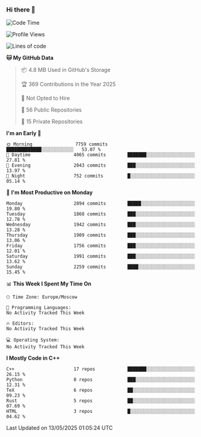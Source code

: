 ### Hi there 👋

<!--
**SemenMartynov/SemenMartynov** is a ✨ _special_ ✨ repository because its `README.md` (this file) appears on your GitHub profile.

Here are some ideas to get you started:

- 🔭 I’m currently working on ...
- 🌱 I’m currently learning ...
- 👯 I’m looking to collaborate on ...
- 🤔 I’m looking for help with ...
- 💬 Ask me about ...
- 📫 How to reach me: ...
- 😄 Pronouns: ...
- ⚡ Fun fact: ...
-->

<!--START_SECTION:waka-->
![Code Time](http://img.shields.io/badge/Code%20Time-0%20secs-blue)

![Profile Views](http://img.shields.io/badge/Profile%20Views-1-blue)

![Lines of code](https://img.shields.io/badge/From%20Hello%20World%20I%27ve%20Written-7.7%20million%20lines%20of%20code-blue)

**🐱 My GitHub Data** 

> 📦 4.8 MB Used in GitHub's Storage 
 > 
> 🏆 369 Contributions in the Year 2025
 > 
> 🚫 Not Opted to Hire
 > 
> 📜 56 Public Repositories 
 > 
> 🔑 15 Private Repositories 
 > 
**I'm an Early 🐤** 

```text
🌞 Morning                7759 commits        █████████████░░░░░░░░░░░░   53.07 % 
🌆 Daytime                4065 commits        ███████░░░░░░░░░░░░░░░░░░   27.81 % 
🌃 Evening                2043 commits        ███░░░░░░░░░░░░░░░░░░░░░░   13.97 % 
🌙 Night                  752 commits         █░░░░░░░░░░░░░░░░░░░░░░░░   05.14 % 
```
📅 **I'm Most Productive on Monday** 

```text
Monday                   2894 commits        █████░░░░░░░░░░░░░░░░░░░░   19.80 % 
Tuesday                  1868 commits        ███░░░░░░░░░░░░░░░░░░░░░░   12.78 % 
Wednesday                1942 commits        ███░░░░░░░░░░░░░░░░░░░░░░   13.28 % 
Thursday                 1909 commits        ███░░░░░░░░░░░░░░░░░░░░░░   13.06 % 
Friday                   1756 commits        ███░░░░░░░░░░░░░░░░░░░░░░   12.01 % 
Saturday                 1991 commits        ███░░░░░░░░░░░░░░░░░░░░░░   13.62 % 
Sunday                   2259 commits        ████░░░░░░░░░░░░░░░░░░░░░   15.45 % 
```


📊 **This Week I Spent My Time On** 

```text
🕑︎ Time Zone: Europe/Moscow

💬 Programming Languages: 
No Activity Tracked This Week

🔥 Editors: 
No Activity Tracked This Week

💻 Operating System: 
No Activity Tracked This Week
```

**I Mostly Code in C++** 

```text
C++                      17 repos            ███████░░░░░░░░░░░░░░░░░░   26.15 % 
Python                   8 repos             ███░░░░░░░░░░░░░░░░░░░░░░   12.31 % 
TeX                      6 repos             ██░░░░░░░░░░░░░░░░░░░░░░░   09.23 % 
Rust                     5 repos             ██░░░░░░░░░░░░░░░░░░░░░░░   07.69 % 
HTML                     3 repos             █░░░░░░░░░░░░░░░░░░░░░░░░   04.62 % 
```




 Last Updated on 13/05/2025 01:05:24 UTC
<!--END_SECTION:waka-->
